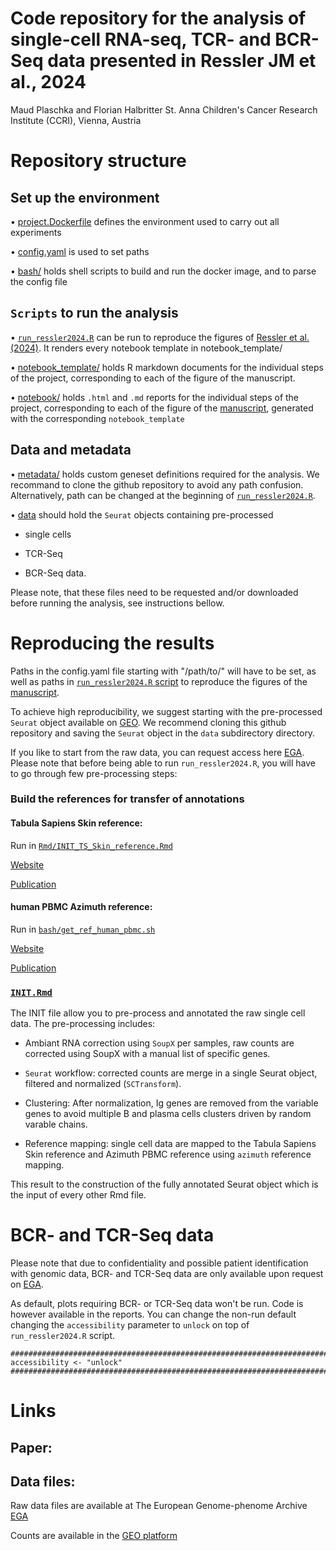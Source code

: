 # Code repository for the analysis of single-cell RNA-seq, TCR- and BCR-Seq data presented in Ressler JM et al., 2024
Maud Plaschka and Florian Halbritter
St. Anna Children's Cancer Research Institute (CCRI), Vienna, Austria

# Repository structure

## Set up the environment

•	[project.Dockerfile](https://github.com/cancerbits/ressler2024_neobcc/tree/main/project.Dockerfile) defines the environment used to carry out all experiments

•	[config.yaml](https://github.com/cancerbits/ressler2024_neobcc/tree/main/config.yaml) is used to set paths

•	[bash/](https://github.com/cancerbits/ressler2024_neobcc/tree/main/bash) holds shell scripts to build and run the docker image, and to parse the config file


## `Scripts` to run the analysis
•	[`run_ressler2024.R`](https://github.com/cancerbits/ressler2024_neobcc/blob/main/run_ressler2024.R) can be run to reproduce the figures of [Ressler et al. (2024)](). It renders every notebook template in notebook_template/

•	[notebook_template/](https://github.com/cancerbits/ressler2024_neobcc/tree/main/notebook_template) holds R markdown documents for the individual steps of the project, corresponding to each of the figure of the manuscript.

•	[notebook/](https://github.com/cancerbits/ressler2024_neobcc/tree/main/notebook) holds `.html` and `.md` reports for the individual steps of the project, corresponding to each of the figure of the [manuscript](), generated with the corresponding `notebook_template`

## Data and metadata
•	[metadata/](https://github.com/cancerbits/ressler2024_neobcc/tree/main/metadata) holds custom geneset definitions required for the analysis. We recommand to clone the github repository to avoid any path confusion. Alternatively, path can be changed at the beginning of [`run_ressler2024.R`](https://github.com/cancerbits/ressler2024_neobcc/blob/main/run_ressler2024.R). 

•	[data](https://github.com/cancerbits/ressler2024_neobcc/tree/main/data) should hold the `Seurat` objects containing pre-processed 
	
- single cells

- TCR-Seq
	
- BCR-Seq data.

Please note, that these files need to be requested and/or downloaded before running the analysis, see instructions bellow.  

# Reproducing the results

Paths in the config.yaml file starting with "/path/to/" will have to be set, as well as paths in [`run_ressler2024.R` script](https://github.com/cancerbits/ressler2024_neobcc/blob/main/run_ressler2024.R) to reproduce the figures of the [manuscript]().

To achieve high reproducibility, we suggest starting with the pre-processed `Seurat` object available on [GEO](). 
We recommend cloning this github repository and saving the `Seurat` object in the `data` subdirectory directory. 

If you like to start from the raw data, you can request access here [EGA](https://ega-archive.org/datasets/EGAD50000000371). 
Please note that before being able to run `run_ressler2024.R`, you will have to go through few pre-processing steps: 

### Build the references for transfer of annotations

#### Tabula Sapiens Skin reference:

Run in [`Rmd/INIT_TS_Skin_reference.Rmd`](https://github.com/cancerbits/ressler2024_neobcc/blob/main/notebook_template/INIT_TS_Skin_reference.Rmd)

[Website](https://cellxgene.cziscience.com/collections/e5f58829-1a66-40b5-a624-9046778e74f5)

[Publication](https://www.ncbi.nlm.nih.gov/pmc/articles/PMC9812260/)

#### human PBMC Azimuth reference:

Run in [`bash/get_ref_human_pbmc.sh`](https://github.com/cancerbits/ressler2024_neobcc/blob/main/bash/get_ref_human_pbmc.sh)

[Website](https://azimuth.hubmapconsortium.org/references/#Human%20-%20PBMC)

[Publication](https://www.biorxiv.org/content/10.1101/2020.10.12.335331v1)

### [`INIT.Rmd`](https://github.com/cancerbits/ressler2024_neobcc/blob/main/notebook_template/INIT_Ressler2024.Rmd)

The INIT file allow you to pre-process and annotated the raw single cell data.
The pre-processing includes:

- Ambiant RNA correction using `SoupX` per samples, raw counts are corrected using SoupX with a manual list of specific genes.

- `Seurat` workflow: corrected counts are merge in a single Seurat object, filtered and normalized (`SCTransform`). 

- Clustering: After normalization, Ig genes are removed from the variable genes to avoid multiple B and plasma cells clusters driven by random varable chains.

- Reference mapping: single cell data are mapped to the Tabula Sapiens Skin reference and Azimuth PBMC reference using `azimuth` reference mapping.

This result to the construction of the fully annotated Seurat object which is the input of every other Rmd file.

# BCR- and TCR-Seq data

Please note that due to confidentiality and possible patient identification with genomic data, BCR- and TCR-Seq data are only available upon request on [EGA](https://ega-archive.org/datasets/EGAD50000000371).

As default, plots requiring BCR- or TCR-Seq data won't be run. 
Code is however available in the reports. 
You can change the non-run default changing the `accessibility` parameter to `unlock` on top of `run_ressler2024.R` script.

```{r}
##########################################################################################
accessibility <- "unlock"
##########################################################################################
```

# Links

## Paper: 

## Data files: 

Raw data files are available at The European Genome-phenome Archive [EGA](https://ega-archive.org/datasets/EGAD50000000371)

Counts are available in the [GEO platform]()


